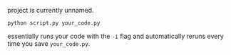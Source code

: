 project is currently unnamed.

`python script.py your_code.py`

essentially runs your code with the `-i` flag and automatically reruns every
time you save `your_code.py`.
